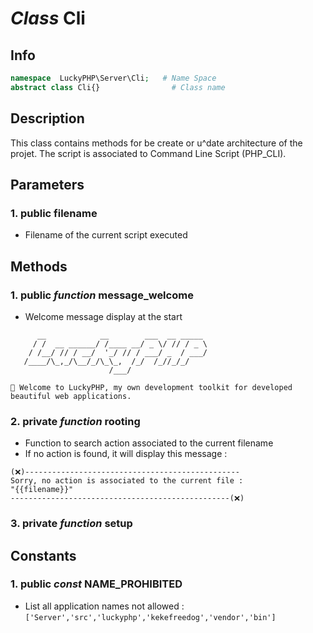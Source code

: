# ***Class*** **Cli**

## Info

```php
namespace  LuckyPHP\Server\Cli;   # Name Space
abstract class Cli{}                # Class name
```

## Description
This class contains methods for be create or u^date architecture of the projet.
The script is associated to Command Line Script (PHP_CLI).

## Parameters

### 1. public filename
- Filename of the current script executed

## Methods

### 1. public ***function*** **message_welcome**
- Welcome message display at the start
```
      __            __        ___  __ _____
     / /  __ ______/ /____ __/ _ \/ // / _ \
    / /__/ // / __/  '_/ // / ___/ _  / ___/
   /____/\_,_/\__/_/\_\_,  /_/  /_//_/_/
                      /___/

👋 Welcome to LuckyPHP, my own development toolkit for developed beautiful web applications.
```

### 2. private ***function*** **rooting**
- Function to search action associated to the current filename
- If no action is found, it will display this message :
```
(❌)------------------------------------------------ 
Sorry, no action is associated to the current file :
"{{filename}}"
-------------------------------------------------(❌)
```

### 3. private ***function*** **setup**


## Constants

### 1. public ***const*** **NAME_PROHIBITED**
- List all application names not allowed : 
``['Server','src','luckyphp','kekefreedog','vendor','bin']``
